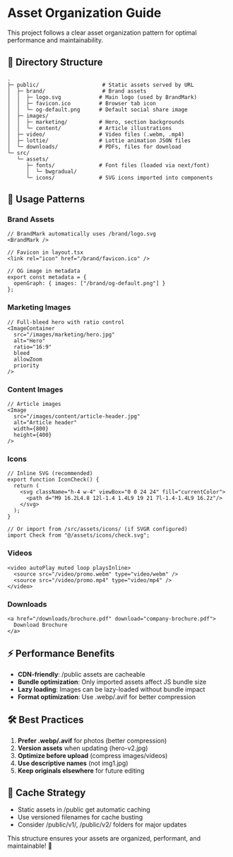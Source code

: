 # Asset Organization Guide

This project follows a clear asset organization pattern for optimal performance and maintainability.

## 📁 Directory Structure

```
.
├─ public/                    # Static assets served by URL
│  ├─ brand/                  # Brand assets
│  │  ├─ logo.svg            # Main logo (used by BrandMark)
│  │  ├─ favicon.ico         # Browser tab icon
│  │  └─ og-default.png      # Default social share image
│  ├─ images/
│  │  ├─ marketing/          # Hero, section backgrounds
│  │  └─ content/            # Article illustrations
│  ├─ video/                 # Video files (.webm, .mp4)
│  ├─ lottie/                # Lottie animation JSON files
│  └─ downloads/             # PDFs, files for download
└─ src/
   └─ assets/
      ├─ fonts/              # Font files (loaded via next/font)
      │  └─ bwgradual/
      └─ icons/              # SVG icons imported into components
```

## 🎯 Usage Patterns

### Brand Assets
```tsx
// BrandMark automatically uses /brand/logo.svg
<BrandMark />

// Favicon in layout.tsx
<link rel="icon" href="/brand/favicon.ico" />

// OG image in metadata
export const metadata = {
  openGraph: { images: ["/brand/og-default.png"] }
};
```

### Marketing Images
```tsx
// Full-bleed hero with ratio control
<ImageContainer
  src="/images/marketing/hero.jpg"
  alt="Hero"
  ratio="16:9"
  bleed
  allowZoom
  priority
/>
```

### Content Images
```tsx
// Article images
<Image 
  src="/images/content/article-header.jpg"
  alt="Article header"
  width={800}
  height={400}
/>
```

### Icons
```tsx
// Inline SVG (recommended)
export function IconCheck() {
  return (
    <svg className="h-4 w-4" viewBox="0 0 24 24" fill="currentColor">
      <path d="M9 16.2L4.8 12l-1.4 1.4L9 19 21 7l-1.4-1.4L9 16.2z"/>
    </svg>
  );
}

// Or import from /src/assets/icons/ (if SVGR configured)
import Check from "@/assets/icons/check.svg";
```

### Videos
```tsx
<video autoPlay muted loop playsInline>
  <source src="/video/promo.webm" type="video/webm" />
  <source src="/video/promo.mp4" type="video/mp4" />
</video>
```

### Downloads
```tsx
<a href="/downloads/brochure.pdf" download="company-brochure.pdf">
  Download Brochure
</a>
```

## ⚡ Performance Benefits

- **CDN-friendly**: /public assets are cacheable
- **Bundle optimization**: Only imported assets affect JS bundle size
- **Lazy loading**: Images can be lazy-loaded without bundle impact
- **Format optimization**: Use .webp/.avif for better compression

## 🛠 Best Practices

1. **Prefer .webp/.avif** for photos (better compression)
2. **Version assets** when updating (hero-v2.jpg)
3. **Optimize before upload** (compress images/videos)
4. **Use descriptive names** (not img1.jpg)
5. **Keep originals elsewhere** for future editing

## 🔧 Cache Strategy

- Static assets in /public get automatic caching
- Use versioned filenames for cache busting
- Consider /public/v1/, /public/v2/ folders for major updates

This structure ensures your assets are organized, performant, and maintainable! 🚀